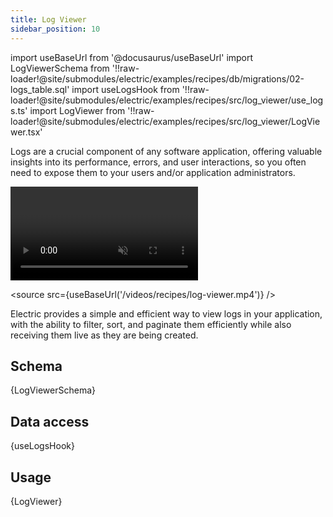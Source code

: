 ```yaml
---
title: Log Viewer
sidebar_position: 10
---
```


import useBaseUrl from '@docusaurus/useBaseUrl'
import LogViewerSchema from '!!raw-loader!@site/submodules/electric/examples/recipes/db/migrations/02-logs_table.sql'
import useLogsHook from '!!raw-loader!@site/submodules/electric/examples/recipes/src/log_viewer/use_logs.ts'
import LogViewer from '!!raw-loader!@site/submodules/electric/examples/recipes/src/log_viewer/LogViewer.tsx'

Logs are a crucial component of any software application, offering valuable insights into its performance, errors, and user interactions, so you often need to expose them to your users and/or application administrators.

<video className="w-full mx-auto"
    autoPlay={true} loop muted playsInline>

  <source src={useBaseUrl('/videos/recipes/log-viewer.mp4')} />
</video>

Electric provides a simple and efficient way to view logs in your application, with the ability to filter, sort, and paginate them efficiently while also receiving them live as they are being created.

## Schema

<CodeBlock language="sql">
  {LogViewerSchema}
</CodeBlock>

## Data access

<CodeBlock language="ts">
  {useLogsHook}
</CodeBlock>

## Usage

<CodeBlock language="ts">
  {LogViewer}
</CodeBlock>
